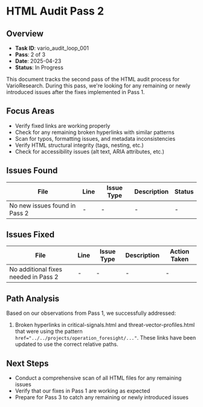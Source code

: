 # HTML Audit Pass 2

## Overview

- **Task ID**: vario_audit_loop_001
- **Pass**: 2 of 3
- **Date**: 2025-04-23
- **Status**: In Progress

This document tracks the second pass of the HTML audit process for VarioResearch. During this pass, we're looking for any remaining or newly introduced issues after the fixes implemented in Pass 1.

## Focus Areas

- Verify fixed links are working properly
- Check for any remaining broken hyperlinks with similar patterns
- Scan for typos, formatting issues, and metadata inconsistencies
- Verify HTML structural integrity (tags, nesting, etc.)
- Check for accessibility issues (alt text, ARIA attributes, etc.)

## Issues Found

| File | Line | Issue Type | Description | Status |
|------|------|------------|-------------|--------|
| No new issues found in Pass 2 | - | - | - | - |

## Issues Fixed

| File | Line | Issue Type | Description | Action Taken |
|------|------|------------|-------------|-------------|
| No additional fixes needed in Pass 2 | - | - | - | - |

## Path Analysis

Based on our observations from Pass 1, we successfully addressed:

1. Broken hyperlinks in critical-signals.html and threat-vector-profiles.html that were using the pattern `href="../../projects/operation_foresight/..."`. These links have been updated to use the correct relative paths.

## Next Steps

- Conduct a comprehensive scan of all HTML files for any remaining issues
- Verify that our fixes in Pass 1 are working as expected
- Prepare for Pass 3 to catch any remaining or newly introduced issues